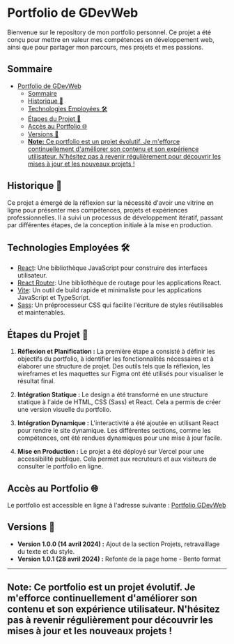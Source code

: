 # Portfolio de GDevWeb

Bienvenue sur le repository de mon portfolio personnel. Ce projet a été conçu pour mettre en valeur mes compétences en développement web, ainsi que pour partager mon parcours, mes projets et mes passions.

## Sommaire

- [Portfolio de GDevWeb](#portfolio-de-gdevweb)
  - [Sommaire](#sommaire)
  - [Historique 🚀](#historique-)
  - [Technologies Employées 🛠️](#technologies-employées-️)
  - [Étapes du Projet 📝](#étapes-du-projet-)
  - [Accès au Portfolio 🌐](#accès-au-portfolio-)
  - [Versions 🔄](#versions-)
  - [**Note:** Ce portfolio est un projet évolutif. Je m'efforce continuellement d'améliorer son contenu et son expérience utilisateur. N'hésitez pas à revenir régulièrement pour découvrir les mises à jour et les nouveaux projets !](#note-ce-portfolio-est-un-projet-évolutif-je-mefforce-continuellement-daméliorer-son-contenu-et-son-expérience-utilisateur-nhésitez-pas-à-revenir-régulièrement-pour-découvrir-les-mises-à-jour-et-les-nouveaux-projets-)

## Historique 🚀

Ce projet a émergé de la réflexion sur la nécessité d'avoir une vitrine en ligne pour présenter mes compétences, projets et expériences professionnelles. Il a suivi un processus de développement itératif, passant par différentes étapes, de la conception initiale à la mise en production.

## Technologies Employées 🛠️

- [React](https://reactjs.org/): Une bibliothèque JavaScript pour construire des interfaces utilisateur.
- [React Router](https://reactrouter.com/): Une bibliothèque de routage pour les applications React.
- [Vite](https://vitejs.dev/): Un outil de build rapide et minimaliste pour les applications JavaScript et TypeScript.
- [Sass](https://sass-lang.com/): Un préprocesseur CSS qui facilite l'écriture de styles réutilisables et maintenables.

## Étapes du Projet 📝

1. **Réflexion et Planification :** La première étape a consisté à définir les objectifs du portfolio, à identifier les fonctionnalités nécessaires et à élaborer une structure de projet. Des outils tels que la réflexion, les wireframes et les maquettes sur Figma ont été utilisés pour visualiser le résultat final.

2. **Intégration Statique :** Le design a été transformé en une structure statique à l'aide de HTML, CSS (Sass) et React. Cela a permis de créer une version visuelle du portfolio.

3. **Intégration Dynamique :** L'interactivité a été ajoutée en utilisant React pour rendre le site dynamique. Les différentes sections, comme les compétences, ont été rendues dynamiques pour une mise à jour facile.

4. **Mise en Production :** Le projet a été déployé sur Vercel pour une accessibilité publique. Cela permet aux recruteurs et aux visiteurs de consulter le portfolio en ligne.

## Accès au Portfolio 🌐

Le portfolio est accessible en ligne à l'adresse suivante : [Portfolio GDevWeb](https://gdevweb.vercel.app/)

## Versions 🔄

- **Version 1.0.0 (14 avril 2024) :** Ajout de la section Projets, retravaillage du texte et du style.
- **Version 1.0.1 (28 avril 2024) :** Refonte de la page home - Bento format

---

## **Note:** Ce portfolio est un projet évolutif. Je m'efforce continuellement d'améliorer son contenu et son expérience utilisateur. N'hésitez pas à revenir régulièrement pour découvrir les mises à jour et les nouveaux projets !
